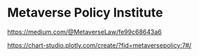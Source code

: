 # Metaverse Policy Institute

https://medium.com/@MetaverseLaw/fe99c68643a6

https://chart-studio.plotly.com/create/?fid=metaversepolicy:7#/
